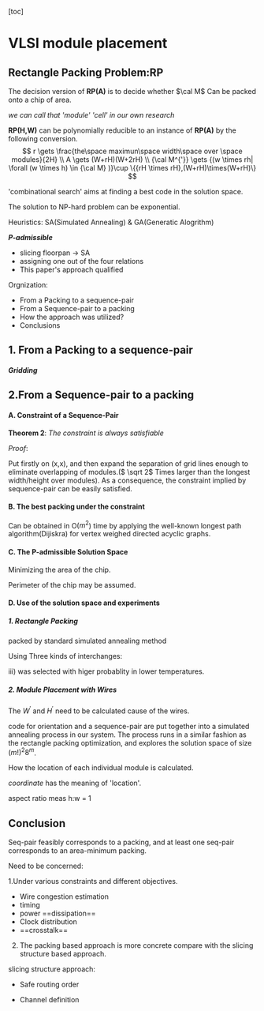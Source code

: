 [toc]

# VLSI module placement 

## Rectangle Packing Problem:RP

The decision version of **RP(A)** is to decide whether $\cal M$ Can be packed onto a chip of area.

*we can call that 'module' 'cell' in our own research*

**RP(H,W)** can be polynomially reducible to an instance of **RP(A)** by the following conversion.
$$
r \gets \frac{the\space maximun\space width\space over \space modules}{2H} 
\\
A \gets (W+rH)(W+2rH) 
\\
{\cal M^{'}} \gets {(w \times rh| \forall (w \times h) \in {\cal M} )}\cup \{{rH \times rH},(W+rH)\times(W+rH)\}
$$


'combinational search' aims at finding a best code in the solution space.

The solution to NP-hard problem can be exponential.

Heuristics: SA(Simulated Annealing) & GA(Generatic Alogrithm) 



***P-admissible***

- slicing floorpan -> SA
- assigning one out of the four  relations
- This paper's approach  qualified



Orgnization:

- From a Packing to a sequence-pair
- From a Sequence-pair to a packing
- How the approach was utilized?
- Conclusions

## 1. From a Packing to a sequence-pair

##### **Gridding**

## 2.From a Sequence-pair to a packing

#### A. Constraint of a Sequence-Pair

**Theorem 2**: *The constraint is always satisfiable*

*Proof*:

Put firstly on (x,x), and then expand the separation of grid lines enough to eliminate overlapping of modules.($ \sqrt 2$ Times larger than the longest width/height over modules). As a consequence, the constraint implied by sequence-pair can be easily satisfied.



#### B. The best packing under the constraint

Can be obtained in O($m^2$) time by applying the well-known longest path algorithm(Dijiskra) for vertex weighed directed  acyclic graphs.



#### C. The P-admissible Solution Space

Minimizing the area of the chip.

Perimeter of the chip may be assumed.



#### D. Use of the solution space and experiments

##### 1. Rectangle Packing

packed by standard simulated annealing method

Using Three kinds of interchanges:

iii) was selected with higer probablity in lower temperatures.

##### 2. Module Placement with Wires

The $W^{'}$ and $H^{'}$ need to be calculated cause of the wires.

code for orientation and a sequence-pair are put together into a simulated annealing process in our system. The process runs in a similar fashion as the rectangle packing optimization, and explores the solution space of size $(m!)^{2}8^m$.

How the location of each individual module is calculated.

*coordinate* has the meaning of 'location'.

aspect ratio meas h:w = 1



## Conclusion

Seq-pair feasibly corresponds to a packing, and at least one seq-pair corresponds to an area-minimum packing.



Need to be concerned:

1.Under various constraints and different objectives.

- Wire congestion estimation
- timing
- power ==dissipation== 
- Clock distribution
- ==crosstalk==

2. The packing based approach is more concrete compare with the slicing structure based approach.

slicing structure approach:

- Safe routing order

- Channel definition

  























